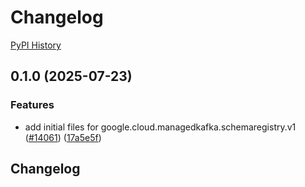 # Changelog

[PyPI History][1]

[1]: https://pypi.org/project/google-cloud-managedkafka-schemaregistry/#history

## 0.1.0 (2025-07-23)


### Features

* add initial files for google.cloud.managedkafka.schemaregistry.v1 ([#14061](https://github.com/googleapis/google-cloud-python/issues/14061)) ([17a5e5f](https://github.com/googleapis/google-cloud-python/commit/17a5e5f7e8c3c4a79d37310ac8ffb30ad2bb407e))

## Changelog
